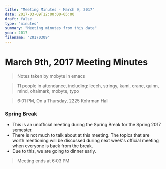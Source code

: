 ```yaml
---
title: "Meeting Minutes - March 9, 2017"
date: 2017-03-09T12:00:00-05:00
draft: false
type: "minutes"
summary: "Meeting minutes from this date"
year: 2017
filename: "20170309"
---
```


# March 9th, 2017 Meeting Minutes
> Notes taken by mobyte in emacs

> 11 people in attendance, including: leech, stringy, kami, crane, quinn, mind, ohaimark, mobyte, typo

> 6:01 PM, On a Thursday, 2225 Kohrman Hall

### Spring Break
- This is an unofficial meeting during the Spring Break for the Spring 2017 semester.
- There is not much to talk about at this meeting. The topics that are worth mentioning will be discussed during next week's official meeting when everyone is back from the break.
- Due to this, we are going to dinner early.

> Meeting ends at 6:03 PM
